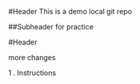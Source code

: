 #Header
This is a demo local git repo


##Subheader
for practice


#Header


more changes

1 . Instructions
